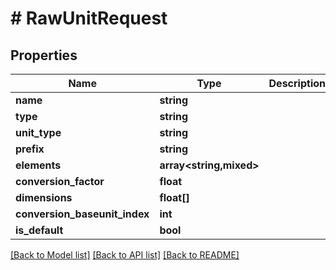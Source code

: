# # RawUnitRequest

## Properties

Name | Type | Description | Notes
------------ | ------------- | ------------- | -------------
**name** | **string** |  | [optional]
**type** | **string** |  |
**unit_type** | **string** |  | [optional]
**prefix** | **string** |  | [optional]
**elements** | **array<string,mixed>** |  | [optional]
**conversion_factor** | **float** |  | [optional]
**dimensions** | **float[]** |  | [optional]
**conversion_baseunit_index** | **int** |  | [optional]
**is_default** | **bool** |  | [optional]

[[Back to Model list]](../../README.md#models) [[Back to API list]](../../README.md#endpoints) [[Back to README]](../../README.md)
